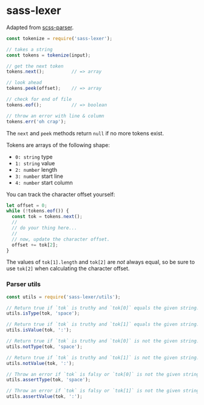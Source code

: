 # sass-lexer

Adapted from [scss-parser](https://npmjs.org/package/scss-parser).

```js
const tokenize = require('sass-lexer');

// takes a string
const tokens = tokenize(input);

// get the next token
tokens.next();          // => array

// look ahead
tokens.peek(offset);    // => array

// check for end of file
tokens.eof();           // => boolean

// throw an error with line & column
tokens.err('oh crap');
```

The `next` and `peek` methods return `null` if no more tokens exist.

Tokens are arrays of the following shape:
- `0: string` type
- `1: string` value
- `2: number` length
- `3: number` start line
- `4: number` start column

You can track the character offset yourself:

```js
let offset = 0;
while (!tokens.eof()) {
  const tok = tokens.next();
  //
  // do your thing here...
  //
  // now, update the character offset.
  offset += tok[2];
}
```

The values of `tok[1].length` and `tok[2]` are *not* always equal, so be sure
to use `tok[2]` when calculating the character offset.

### Parser utils

```js
const utils = require('sass-lexer/utils');

// Return true if `tok` is truthy and `tok[0]` equals the given string.
utils.isType(tok, 'space');

// Return true if `tok` is truthy and `tok[1]` equals the given string.
utils.isValue(tok, ':');

// Return true if `tok` is truthy and `tok[0]` is not the given string.
utils.notType(tok, 'space');

// Return true if `tok` is truthy and `tok[1]` is not the given string.
utils.notValue(tok, ':');

// Throw an error if `tok` is falsy or `tok[0]` is not the given string.
utils.assertType(tok, 'space');

// Throw an error if `tok` is falsy or `tok[1]` is not the given string.
utils.assertValue(tok, ':');
```

